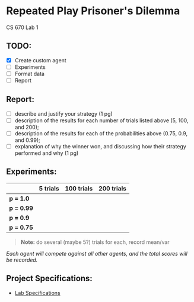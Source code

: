 # Repeated Play Prisoner's Dilemma
CS 670 Lab 1

## TODO:
- [x] Create custom agent
- [ ] Experiments
- [ ] Format data
- [ ] Report

## Report:
 - [ ] describe and justify your strategy (1 pg)
 - [ ] description of the results for each number of trials listed above (5, 100, and 200); 
 - [ ] description of the results for each of the probabilities above (0.75, 0.9, and 0.99); 
 - [ ] explanation of why the winner won, and discussing how their strategy performed and why (1 pg)

## Experiments:
|   | 5 trials | 100 trials | 200 trials |
|---|:--------:|:----------:|:----------:|
| **p = 1.0**|  |  |  |
| **p = 0.99**|  |  |  |
| **p = 0.9**|  |  |  |
| **p = 0.75**|  |  |  |
  
  > **Note:** do several (maybe 5?) trials for each, record mean/var
  
*Each agent will compete against all other agents, and the total scores will be recorded.*

## Project Specifications:
 - [Lab Specifications](https://github.com/lwthatcher/repeated_play/wiki/Lab-Specifications)
